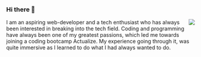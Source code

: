 ### Hi there 👋

<img align="right" src="https://github-readme-stats.vercel.app/api?username=ahsanplusplus&show_icons=true&icon_color=0366d6&text_color=24292e&bg_color=ffffff&hide_title=true" />

I am an aspiring web-developer and a tech enthusiast who has always been interested in breaking into the tech field. Coding and programming have always been one of my greatest passions, which led me towards joining a coding bootcamp Actualize. My experience going through it, was quite immersive as I learned to do what I had always wanted to do.